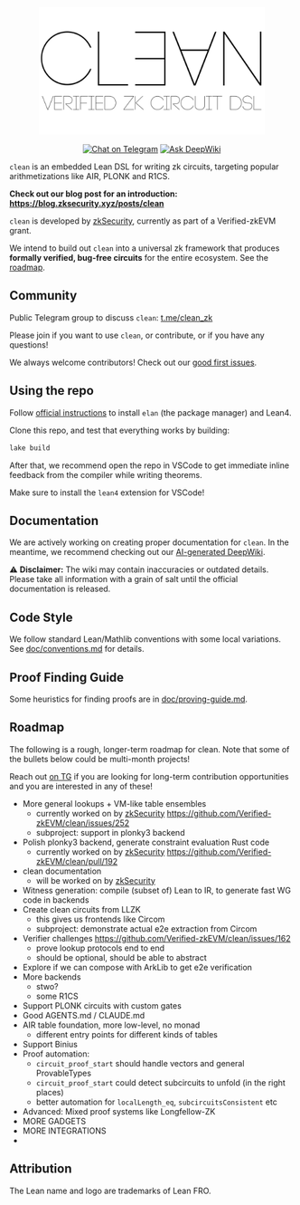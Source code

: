 <p align="center"> <img src="images/logo-w-subtitle-rect.png" width="400" alt="Clean logo"> </p>

<div align="center">

[![Chat on Telegram][ico-telegram]][link-telegram]
[![Ask DeepWiki][ico-deep-wiki]][link-deep-wiki]

</div>

`clean` is an embedded Lean DSL for writing zk circuits, targeting popular arithmetizations like AIR, PLONK and R1CS.

**Check out our blog post for an introduction: https://blog.zksecurity.xyz/posts/clean**

`clean` is developed by [zkSecurity](https://zksecurity.xyz/), currently as part of a Verified-zkEVM grant.

We intend to build out `clean` into a universal zk framework that produces **formally verified, bug-free circuits** for the entire ecosystem. See the [roadmap](#roadmap).

## Community

Public Telegram group to discuss `clean`: [t.me/clean_zk](https://t.me/clean_zk)

Please join if you want to use `clean`, or contribute, or if you have any questions!

We always welcome contributors! Check out our [good first issues](https://github.com/Verified-zkEVM/clean/issues?q=is%3Aissue%20state%3Aopen%20label%3A%22good%20first%20issue%22).

## Using the repo

Follow [official instructions](https://lean-lang.org/lean4/doc/setup.html) to install `elan` (the package manager) and Lean4.

Clone this repo, and test that everything works by building:

```bash
lake build
```

After that, we recommend open the repo in VSCode to get immediate inline feedback from the compiler while writing theorems.

Make sure to install the `lean4` extension for VSCode!

## Documentation

We are actively working on creating proper documentation for `clean`. In the meantime, we recommend checking out our [AI-generated DeepWiki](https://deepwiki.com/Verified-zkEVM/clean).

⚠️ **Disclaimer:** The wiki may contain inaccuracies or outdated details. Please take all information with a grain of salt until the official documentation is released.

## Code Style

We follow standard Lean/Mathlib conventions with some local variations. See [doc/conventions.md](doc/conventions.md) for details.

## Proof Finding Guide

Some heuristics for finding proofs are in [doc/proving-guide.md](doc/proving-guide.md).

## Roadmap

The following is a rough, longer-term roadmap for clean. Note that some of the bullets below could be multi-month projects!

Reach out [on TG](https://t.me/clean_zk) if you are looking for long-term contribution opportunities and you are interested in any of these!

- More general lookups + VM-like table ensembles
  - currently worked on by [zkSecurity](https://zksecurity.xyz/) https://github.com/Verified-zkEVM/clean/issues/252
  - subproject: support in plonky3 backend
- Polish plonky3 backend, generate constraint evaluation Rust code
  - currently worked on by [zkSecurity](https://zksecurity.xyz/) https://github.com/Verified-zkEVM/clean/pull/192
- clean documentation
  - will be worked on by [zkSecurity](https://zksecurity.xyz/)
- Witness generation: compile (subset of) Lean to IR, to generate fast WG code in backends
- Create clean circuits from LLZK
  - this gives us frontends like Circom
  - subproject: demonstrate actual e2e extraction from Circom
- Verifier challenges https://github.com/Verified-zkEVM/clean/issues/162
  - prove lookup protocols end to end
  - should be optional, should be able to abstract
- Explore if we can compose with ArkLib to get e2e verification
- More backends
  - stwo?
  - some R1CS
- Support PLONK circuits with custom gates
- Good AGENTS.md / CLAUDE.md
- AIR table foundation, more low-level, no monad
  - different entry points for different kinds of tables
- Support Binius
- Proof automation:
  - `circuit_proof_start` should handle vectors and general ProvableTypes
  - `circuit_proof_start` could detect subcircuits to unfold (in the right places)
  - better automation for `localLength_eq`, `subcircuitsConsistent` etc
- Advanced: Mixed proof systems like Longfellow-ZK
- MORE GADGETS
- MORE INTEGRATIONS
- 
## Attribution

The Lean name and logo are trademarks of Lean FRO.



[ico-telegram]: https://img.shields.io/badge/@clean__zk-2CA5E0.svg?style=flat-square&logo=telegram&label=Telegram
[link-telegram]: https://t.me/clean_zk

[ico-deep-wiki]: https://deepwiki.com/badge.svg
[link-deep-wiki]: https://deepwiki.com/Verified-zkEVM/clean
